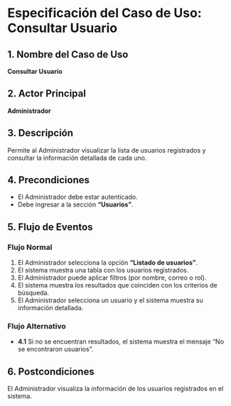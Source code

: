 # Especificación del Caso de Uso: Consultar Usuario

## 1. Nombre del Caso de Uso
**Consultar Usuario**

## 2. Actor Principal
**Administrador**

## 3. Descripción
Permite al Administrador visualizar la lista de usuarios registrados y consultar la información detallada de cada uno.

## 4. Precondiciones
- El Administrador debe estar autenticado.
- Debe ingresar a la sección **“Usuarios”**.

## 5. Flujo de Eventos

### Flujo Normal

1. El Administrador selecciona la opción **“Listado de usuarios”**.
2. El sistema muestra una tabla con los usuarios registrados.
3. El Administrador puede aplicar filtros (por nombre, correo o rol).
4. El sistema muestra los resultados que coinciden con los criterios de búsqueda.
5. El Administrador selecciona un usuario y el sistema muestra su información detallada.

### Flujo Alternativo
- **4.1** Si no se encuentran resultados, el sistema muestra el mensaje “No se encontraron usuarios”.

## 6. Postcondiciones
El Administrador visualiza la información de los usuarios registrados en el sistema.

